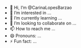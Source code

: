- 👋 Hi, I’m @CarinaLopesBarzao
- 👀 I’m interested in ...
- 🌱 I’m currently learning ...
- 💞️ I’m looking to collaborate on ...
- 📫 How to reach me ...
- 😄 Pronouns: ...
- ⚡ Fun fact: ...

<!---
CarinaLopesBarzao/CarinaLopesBarzao is a ✨ special ✨ repository because its `README.md` (this file) appears on your GitHub profile.
You can click the Preview link to take a look at your changes.
--->
